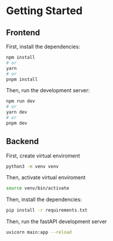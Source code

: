 # Getting Started

## Frontend

First, install the dependencies:

```bash
npm install
# or
yarn
# or
pnpm install
```

Then, run the development server:

```bash
npm run dev
# or
yarn dev
# or
pnpm dev
```


## Backend

First, create virtual enviroment

```bash
python3 -m venv venv
```

Then, activate virtual enviroment

```bash
source venv/bin/activate
```

Then, install the dependencies:

```bash
pip install -r requirements.txt
```

Then, run the fastAPI development server

```bash
uvicorn main:app --reload
```
